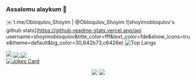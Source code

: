 ### Assalomu alaykum 👋
✉️ t.me/Obloqulov_Shoyim | @Obloqulov_Shoyim
![shoyimobloqulov's github stats](https://github-readme-stats.vercel.app/api username=shoyimobloqulov&title_color=fff&text_color=fde&show_icons=true&theme=default&bg_color=30,642b73,c6426e)
![Top Langs](https://github-readme-stats.vercel.app/api/top-langs/?username=shoyimobloqulov&layout=compact&bg_color=30,642b73,c6426e&title_color=fff&text_color=fff&show_icons=true)
<a href="https://github.com/ShoyimObloqulov">
    <p>
        <img src="https://github-profile-summary-cards.vercel.app/api/cards/profile-details?username=ShoyimObloqulov&theme=2077">
        <img align="center" src="https://github-profile-summary-cards.vercel.app/api/cards/stats?username=ShoyimObloqulov&theme=2077">
        <img align="center" src="https://github-profile-summary-cards.vercel.app/api/cards/productive-time?username=ShoyimObloqulov&theme=2077&utcOffset=5"><br>
        <img src="https://leetcode-stats-six.vercel.app/api?username=ShoyimObloqulov&theme=dark" alt="Jokes Card" />    
    </p>
</a> 
 <p align="center">
     <img src="https://wakatime.com/badge/user/df968158-4183-4078-9a35-a87452ad2958.svg"/>
     <img src="https://hits.seeyoufarm.com/api/count/incr/badge.svg?url=https://github.com/bultakov&count_bg=%2379C83D&title_bg=%23555555&icon=&icon_color=%23E7E7E7&title=views&edge_flat=false"/>
 </p>


